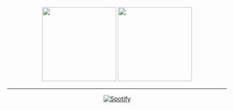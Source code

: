 <div align="center">
<div>
  <img height="170em" src="https://github-readme-stats.vercel.app/api?username=caiofariaas&show_icons=true&theme=dark&include_all_commits=true&count_private=true"/>
  <img height="170em" src="https://github-readme-stats.vercel.app/api/top-langs/?username=caiofariaas&layout=compact&langs_count=8&theme=dark"/>
</div>
  <hr>  
  
[![Spotify](https://novatorem-git-main-caiofariaas-projects.vercel.app/api/spotify)](https://open.spotify.com/user/21ul4lfrjaas7zorjc5m2h2dq) 
<!-- ![](https://github-profile-trophy.vercel.app/?username=caiofariaas&theme=radical&no-frame=false&no-bg=true&margin-w=4) --!>
</div>
